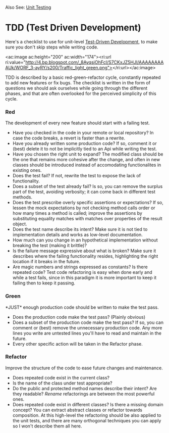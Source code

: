 
Also See: [Unit Testing](https://confluence/display/QAPOW/Unit+Testing)

# TDD (Test Driven Development)

Here's a checklist to use for unit-level [Test-Driven Development](http://giorgiosironi.blogspot.com/search/label/tdd), to make sure you don't skip steps while writing code.

<ac:image ac:height="200" ac:width="174"><ri:url ri:value="http://4.bp.blogspot.com/_8AyqsjOhFcI/S7CKxJZ5HJI/AAAAAAAAAUk/WORF_3-ayRY/s200/Traffic_light_green.png"></ri:url></ac:image>

TDD is described by a basic red-green-refactor cycle, constantly repeated to add new features or fix bugs. The checklist is written in the form of questions we should ask ourselves while going through the different phases, and that are often overlooked for the perceived simplicity of this cycle.

### Red

The development of every new feature should start with a failing test.

- Have you checked in the code in your remote or local repository? In case the code breaks, a revert is faster than a rewrite.
- Have you already written some production code? If so, comment it or (best) delete it to not be implicitly tied to an Api while writing the test.
- Have you chosen the right unit to expand? The modified class should be the one that remains more cohesive after the change, and often in new classes should be introduced instead of accomodating functionalites in existing ones.
- Does the test fail? If not, rewrite the test to expose the lack of functionality.
- Does a subset of the test already fail? Is so, you can remove the surplus part of the test, avoiding verbosity; it can come back in different test methods.
- Does the test prescribe overly specific assertions or expectations? If so, lessen the mock expectations by not checking method calls order or how many times a method is called; improve the assertions by substituting equality matches with matches over properties of the result object.
- Does the test name describe its intent? Make sure it is not tied to implementation details and works as low-level documentation.
- How much can you change in an hypothetical implementation without breaking the test (making it brittle)?
- Is the failure message expressive about what is broken? Make sure it describes where the failing functionality resides, highlighting the right location if it breaks in the future.
- Are magic numbers and strings expressed as constants? Is there repeated code? Test code refactoring is easy when done early and while a test fails, since in this paradigm it is more important to keep it failing then to keep it passing.


### Green

\*JUST\* enough production code should be written to make the test pass.

- Does the production code make the test pass? (Plainly obvious)
- Does a subset of the production code make the test pass? If so, you can comment or (best) remove the unnecessary production code. Any more lines you write are untested lines you'll have to read and maintain in the future.
- Every other specific action will be taken in the Refactor phase.


### Refactor

Improve the structure of the code to ease future changes and maintenance.

- Does repeated code exist in the current class?
- Is the name of the class under test appropriate?
- Do the public and protected method names describe their intent? Are they readable? *Rename* refactorings are between the most powerful ones.
- Does repeated code exist in different classes? Is there a missing domain concept? You can extract abstract classes or refactor towards composition. At this high-level the refactoring should be also applied to the unit tests, and there are many orthogonal techniques you can apply so I won't describe them all here.



